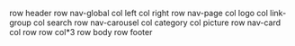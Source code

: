 row header
    row nav-global
        col left
        col right
    row nav-page
        col logo
        col link-group
        col search
    row nav-carousel
        col category
        col picture
    row nav-card
        col
            row
            row
        col*3
row body
row footer